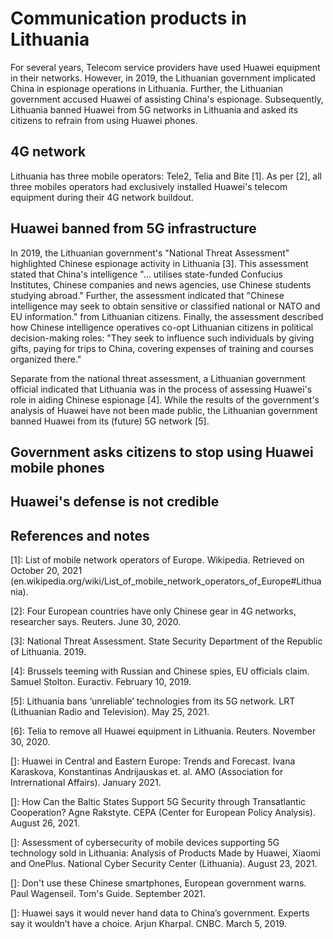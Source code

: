# Communication products in Lithuania
For several years, Telecom service providers have used Huawei equipment in their networks. 
However, in 2019, the Lithuanian government implicated China in espionage operations in Lithuania.
Further, the Lithuanian government accused Huawei of assisting China's espionage.
Subsequently, Lithuania banned Huawei from 5G networks in Lithuania and asked its citizens to refrain from using Huawei phones.

## 4G network
Lithuania has three mobile operators: Tele2, Telia and Bite \[1\].
As per \[2\], all three mobiles operators had exclusively installed Huawei's telecom equipment during their 4G network buildout.

## Huawei banned from 5G infrastructure
In 2019, the Lithuanian government's "National Threat Assessment" highlighted Chinese espionage activity in Lithuania \[3\].
This assessment stated that China's intelligence "...  utilises state-funded Confucius Institutes, Chinese companies and news agencies, use Chinese students studying abroad."
Further, the assessment indicated that "Chinese intelligence may seek to obtain sensitive or classified national or NATO and EU information." from Lithuanian citizens.
Finally, the assessment described how Chinese intelligence operatives co-opt Lithuanian citizens in political decision-making roles: "They seek to influence such individuals by giving gifts, paying for trips to China, covering expenses of training and courses organized there."

Separate from the national threat assessment, a Lithuanian government official indicated that Lithuania was in the process of assessing Huawei's role in aiding Chinese espionage \[4\].
While the results of the government's analysis of Huawei have not been made public, the Lithuanian government banned Huawei from its (future) 5G network \[5\].


## Government asks citizens to stop using Huawei mobile phones

## Huawei's defense is not credible

## References and notes
\[1\]: List of mobile network operators of Europe. Wikipedia. Retrieved on October 20, 2021 (en.wikipedia.org/wiki/List_of_mobile_network_operators_of_Europe#Lithuania).

\[2\]: Four European countries have only Chinese gear in 4G networks, researcher says. Reuters. June 30, 2020.

\[3\]: National Threat Assessment. State Security Department of the Republic of Lithuania. 2019.

\[4\]: Brussels teeming with Russian and Chinese spies, EU officials claim. Samuel Stolton. Euractiv. February 10, 2019.

\[5\]: Lithuania bans ‘unreliable’ technologies from its 5G network. LRT (Lithuanian Radio and Television). May 25, 2021.

\[6\]: Telia to remove all Huawei equipment in Lithuania. Reuters. November 30, 2020.

\[\]: Huawei in Central and Eastern Europe: Trends and Forecast. Ivana Karaskova, Konstantinas Andrijauskas et. al. AMO (Association for Intrernational Affairs). January 2021.

\[\]: How Can the Baltic States Support 5G Security through Transatlantic Cooperation? Agne Rakstyte. CEPA (Center for European Policy Analysis). August 26, 2021.

\[\]: Assessment of cybersecurity of mobile devices supporting 5G technology sold in Lithuania: Analysis of Products Made by Huawei, Xiaomi and OnePlus. National Cyber Security Center (Lithuania). August 23, 2021.

\[\]: Don't use these Chinese smartphones, European government warns. Paul Wagenseil. Tom's Guide. September 2021. 

\[\]: Huawei says it would never hand data to China’s government. Experts say it wouldn’t have a choice. Arjun Kharpal. CNBC. March 5, 2019.